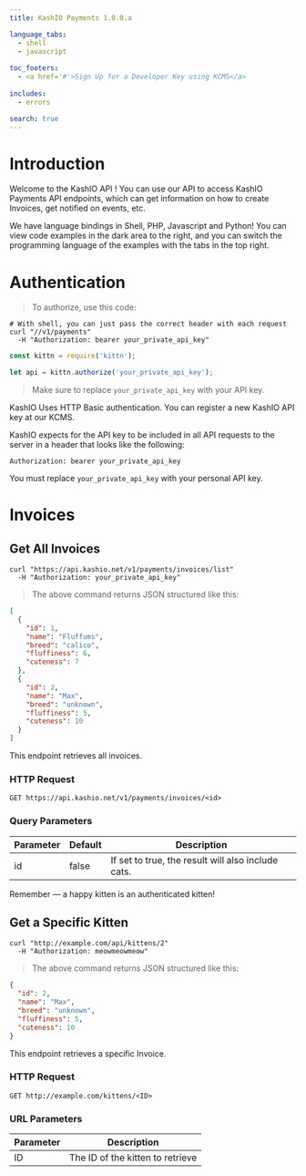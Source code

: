 ```yaml
---
title: KashIO Payments 1.0.0.a

language_tabs:
  - shell
  - javascript
  
toc_footers:
  - <a href='#'>Sign Up for a Developer Key using KCMS</a>
  
includes:
  - errors

search: true
---
```


# Introduction

Welcome to the KashIO API ! You can use our API to access KashIO Payments API endpoints, which can get information on how to create Invoices, get notified on events, etc.

We have language bindings in Shell, PHP, Javascript and Python! You can view code examples in the dark area to the right, and you can switch the programming language of the examples with the tabs in the top right.

# Authentication

> To authorize, use this code:

```shell
# With shell, you can just pass the correct header with each request
curl "//v1/payments"
  -H "Authorization: bearer your_private_api_key"
```

```javascript
const kittn = require('kittn');

let api = kittn.authorize('your_private_api_key');
```

> Make sure to replace `your_private_api_key` with your API key.

KashIO Uses HTTP Basic authentication. You can register a new KashIO API key at our KCMS.

KashIO  expects for the API key to be included in all API requests to the server in a header that looks like the following:

`Authorization: bearer your_private_api_key`

<aside class="notice">
You must replace <code>your_private_api_key</code> with your personal API key.
</aside>

# Invoices

## Get All Invoices

```shell
curl "https://api.kashio.net/v1/payments/invoices/list"
  -H "Authorization: your_private_api_key"
```

> The above command returns JSON structured like this:

```json
[
  {
    "id": 1,
    "name": "Fluffums",
    "breed": "calico",
    "fluffiness": 6,
    "cuteness": 7
  },
  {
    "id": 2,
    "name": "Max",
    "breed": "unknown",
    "fluffiness": 5,
    "cuteness": 10
  }
]
```

This endpoint retrieves all invoices.

### HTTP Request

`GET https://api.kashio.net/v1/payments/invoices/<id>`

### Query Parameters

Parameter | Default | Description
--------- | ------- | -----------
id | false | If set to true, the result will also include cats.

<aside class="success">
Remember — a happy kitten is an authenticated kitten!
</aside>

## Get a Specific Kitten

```shell
curl "http://example.com/api/kittens/2"
  -H "Authorization: meowmeowmeow"
```

> The above command returns JSON structured like this:

```json
{
  "id": 2,
  "name": "Max",
  "breed": "unknown",
  "fluffiness": 5,
  "cuteness": 10
}
```

This endpoint retrieves a specific Invoice.


### HTTP Request

`GET http://example.com/kittens/<ID>`

### URL Parameters

Parameter | Description
--------- | -----------
ID | The ID of the kitten to retrieve

